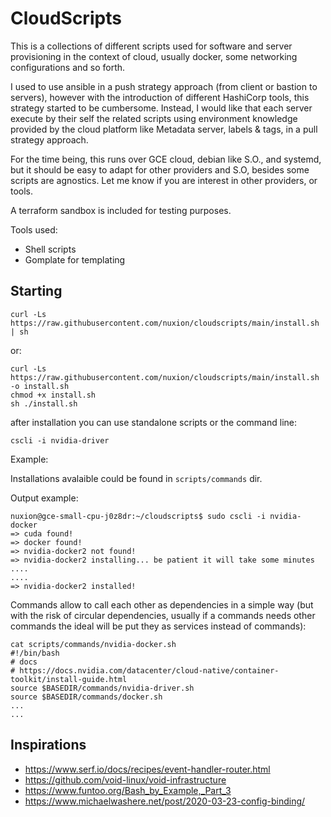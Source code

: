 # CloudScripts

This is a collections of different scripts used for software and server provisioning in the context of cloud, usually docker, some networking configurations and so forth. 

I used to use ansible in a push strategy approach (from client or bastion to servers), however with the introduction of different HashiCorp tools, this strategy started to be cumbersome. Instead, I would like that each server execute by their self the related scripts using environment knowledge provided by the cloud platform like Metadata server, labels & tags, in a pull strategy approach.

For the time being, this runs over GCE cloud, debian like S.O., and systemd, but it should be easy to adapt for other providers and S.O, besides some scripts are agnostics. Let me know if you are interest in other providers, or tools. 

A terraform sandbox is included for testing purposes. 

Tools used:
- Shell scripts
- Gomplate for templating

## Starting

```
curl -Ls https://raw.githubusercontent.com/nuxion/cloudscripts/main/install.sh | sh
```
or:

```
curl -Ls https://raw.githubusercontent.com/nuxion/cloudscripts/main/install.sh -o install.sh
chmod +x install.sh
sh ./install.sh
```

after installation you can use standalone scripts or the command line:
```
cscli -i nvidia-driver
```
Example:


Installations avalaible could be found in `scripts/commands` dir. 

Output example:
```
nuxion@gce-small-cpu-j0z8dr:~/cloudscripts$ sudo cscli -i nvidia-docker
=> cuda found!
=> docker found!
=> nvidia-docker2 not found!
=> nvidia-docker2 installing... be patient it will take some minutes
....
....
=> nvidia-docker2 installed!
```
Commands allow to call each other as dependencies in a simple way (but with the risk of circular dependencies, usually if a commands needs other commands the ideal will be put they as services instead of commands):

```
cat scripts/commands/nvidia-docker.sh
#!/bin/bash
# docs
# https://docs.nvidia.com/datacenter/cloud-native/container-toolkit/install-guide.html
source $BASEDIR/commands/nvidia-driver.sh
source $BASEDIR/commands/docker.sh
...
...
```

## Inspirations
- https://www.serf.io/docs/recipes/event-handler-router.html
- https://github.com/void-linux/void-infrastructure
- https://www.funtoo.org/Bash_by_Example,_Part_3
- https://www.michaelwashere.net/post/2020-03-23-config-binding/
 




